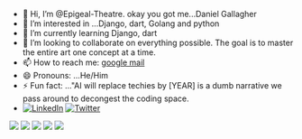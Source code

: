 - 👋 Hi, I’m @Epigeal-Theatre. okay you got me...Daniel Gallagher
- 👀 I’m interested in ...Django, dart, Golang and python
- 🌱 I’m currently learning Django, dart
- 💞️ I’m looking to collaborate on everything possible. The goal is to master the entire art one concept at a time.
- 📫 How to reach me: [google mail](mailto:danielonyinkwa1@gmail.com)
- 😄 Pronouns: ...He/Him
- ⚡ Fun fact: ..."AI will replace techies by [YEAR] is a dumb narrative we pass around to decongest the coding space.
- [![LinkedIn](https://img.shields.io/badge/LinkedIn-blue?style=flat&logo=linkedin&labelColor=blue)](https://www.linkedin.com/in/www.linkedin.com/in/daniel-onyinkwa-72b35217b)
[![Twitter](https://img.shields.io/badge/Twitter-blue?style=flat&logo=twitter&labelColor=blue)](https://twitter.com/https://x.com/ONYINKWA_DAN)

<!---[![Top Langs](https://github-readme-stats.vercel.app/api/top-langs/?username=Epigeal-Theatre)](https://github.com/Epigeal-Theatre/github-readme-stats)
![Anurag's GitHub stats](https://github-readme-stats.vercel.app/api?username=Epigeal-Theatre&show_icons=true&theme=radical)
[![Top Langs](https://github-readme-stats.vercel.app/api/top-langs/?username=Epigeal-Theatre&layout=donut)](https://github.com/Epigeal-Theatre/github-readme-stats)
--->
![](http://github-profile-summary-cards.vercel.app/api/cards/profile-details?username=Epigeal-Theatre&theme=default)
![](http://github-profile-summary-cards.vercel.app/api/cards/repos-per-language?username=Epigeal-Theatre&theme=default)
![](http://github-profile-summary-cards.vercel.app/api/cards/most-commit-language?username=Epigeal-Theatre&theme=default)
![](http://github-profile-summary-cards.vercel.app/api/cards/stats?username=Epigeal-Theatre&theme=default)
![](http://github-profile-summary-cards.vercel.app/api/cards/productive-time?username=Epigeal-Theatre&theme=default&utcOffset=8)


<!---
Epigeal-Theatre/Epigeal-Theatre is a ✨ special ✨ repository because its `README.md` (this file) appears on your GitHub profile.
You can click the Preview link to take a look at your changes.
--->
